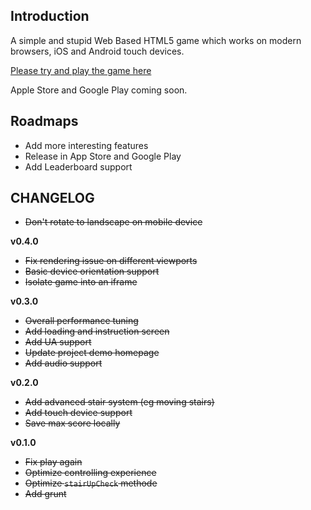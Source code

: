 ## Introduction

A simple and stupid Web Based HTML5 game which works on modern browsers, iOS and Android touch devices.

[Please try and play the game here](http://games.tantanguanguan.com/mBounce/demo.html)

Apple Store and Google Play coming soon.

## Roadmaps

* Add more interesting features
* Release in App Store and Google Play
* Add Leaderboard support

## CHANGELOG

* ~~Don't rotate to landscape on mobile device~~

**v0.4.0**

* ~~Fix rendering issue on different viewports~~
* ~~Basic device orientation support~~
* ~~Isolate game into an iframe~~

**v0.3.0**

* ~~Overall performance tuning~~
* ~~Add loading and instruction screen~~
* ~~Add UA support~~
* ~~Update project demo homepage~~
* ~~Add audio support~~

**v0.2.0**

* ~~Add advanced stair system (eg moving stairs)~~
* ~~Add touch device support~~
* ~~Save max score locally~~


**v0.1.0**

* ~~Fix play again~~
* ~~Optimize controlling experience~~
* ~~Optimize `stairUpCheck` methode~~
* ~~Add grunt~~
